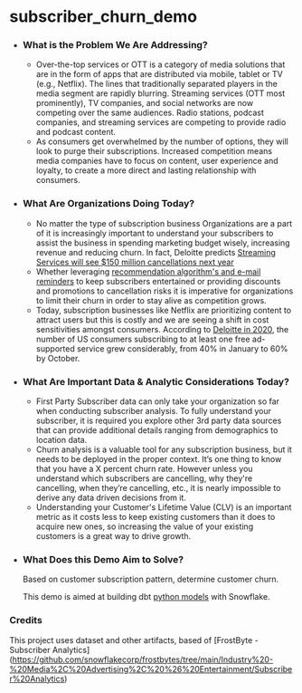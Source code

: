 # subscriber_churn_demo



- ### What is the Problem We Are Addressing?
  - Over-the-top services or OTT is a category of media solutions that are in the form of apps that are distributed via mobile, tablet or TV (e.g., Netflix). The lines that traditionally separated players in the media segment are rapidly blurring. Streaming services (OTT most prominently), TV companies, and social networks are now competing over the same audiences. Radio stations, podcast companies, and streaming services are competing to provide radio and podcast content.
  - As consumers get overwhelmed by the number of options, they will look to purge their subscriptions. Increased competition means media companies have to focus on content, user experience and loyalty, to create a more direct and lasting relationship with consumers.

- ### What Are Organizations Doing Today?
  - No matter the type of subscription business Organizations are a part of it is increasingly important to understand your subscribers to assist the business in spending marketing budget wisely, increasing revenue and reducing churn. In fact, Deloitte predicts [Streaming Services will see $150 million cancellations next year](https://www.hollywoodreporter.com/business/digital/streaming-services-churn-2022-deloitte-1235055461/)
  - Whether leveraging [recommendation algorithm's and e-mail reminders](https://blog.hubspot.com/service/netflix-customer-service-and-churn-rate) to keep subscribers entertained or providing discounts and promotions to cancellation risks it is imperative for organizations to limit their churn in order to stay alive as competition grows.
  - Today, subscription businesses like Netflix are prioritizing content to attract users but this is costly and we are seeing a shift in cost sensitivities amongst consumers. According to [Deloitte in 2020](https://www2.deloitte.com/us/en/insights/industry/technology/video-streaming-services-churn-rate.html), the number of US consumers subscribing to at least one free ad-supported service grew considerably, from 40% in January to 60% by October. 
  
- ### What Are Important Data & Analytic Considerations Today?
  - First Party Subscriber data can only take your organization so far when conducting subscriber analysis. To fully understand your subscriber, it is required you explore other 3rd party data sources that can provide additional details ranging from demographics to location data.
  - Churn analysis is a valuable tool for any subscription business, but it needs to be deployed in the proper context. It’s one thing to know that you have a X percent churn rate. However unless you understand which subscribers are cancelling, why they're cancelling, when they’re cancelling, etc., it is nearly impossible to derive any data driven decisions from it.
  - Understanding your Customer's Lifetime Value (CLV) is an important metric as it costs less to keep existing customers than it does to acquire new ones, so increasing the value of your existing customers is a great way to drive growth.

- ### What Does this Demo Aim to Solve?
  Based on customer subscription pattern, determine customer churn.

  This demo is aimed at building dbt [python models](https://deploy-preview-1754--docs-getdbt-com.netlify.app/docs/building-a-dbt-project/building-models/python-models) with Snowflake.

### Credits
This project uses dataset and other artifacts, based of [FrostByte - Subscriber Analytics] (https://github.com/snowflakecorp/frostbytes/tree/main/Industry%20-%20Media%2C%20Advertising%2C%20%26%20Entertainment/Subscriber%20Analytics)